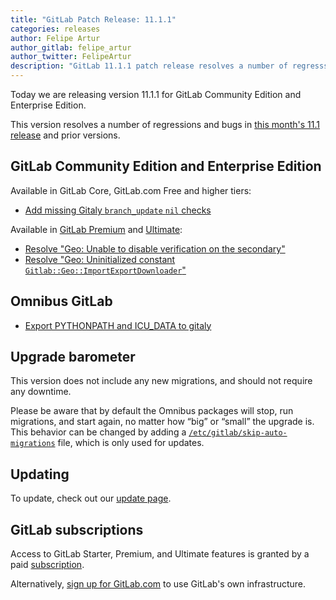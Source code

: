 ```yaml
---
title: "GitLab Patch Release: 11.1.1"
categories: releases
author: Felipe Artur
author_gitlab: felipe_artur
author_twitter: FelipeArtur
description: "GitLab 11.1.1 patch release resolves a number of regresssions and bugs in 11.1.0 release."
---
```


Today we are releasing version 11.1.1 for GitLab Community Edition and Enterprise Edition.

This version resolves a number of regressions and bugs in
[this month's 11.1 release](/releases/2018/07/22/gitlab-11-1-released/) and
prior versions.

## GitLab Community Edition and Enterprise Edition

Available in GitLab Core, GitLab.com Free and higher tiers:

- [Add missing Gitaly `branch_update` `nil` checks](https://gitlab.com/gitlab-org/gitlab-ce/merge_requests/20711)

Available in [GitLab Premium](/pricing/premium/) and [Ultimate](/pricing/ultimate/):
- [Resolve "Geo: Unable to disable verification on the secondary"](https://gitlab.com/gitlab-org/gitlab-ee/merge_requests/6599)
- [Resolve "Geo: Uninitialized constant `Gitlab::Geo::ImportExportDownloader`"](https://gitlab.com/gitlab-org/gitlab-ee/merge_requests/6567)

## Omnibus GitLab

- [Export PYTHONPATH and ICU_DATA to gitaly](https://gitlab.com/gitlab-org/omnibus-gitlab/merge_requests/2650)

## Upgrade barometer

This version does not include any new migrations, and should not require any
downtime.

Please be aware that by default the Omnibus packages will stop, run migrations,
and start again, no matter how “big” or “small” the upgrade is. This behavior
can be changed by adding a [`/etc/gitlab/skip-auto-migrations`](https://docs.gitlab.com/omnibus/update/#zero-downtime-updates) file,
which is only used for updates.

## Updating

To update, check out our [update page](/update/).

## GitLab subscriptions

Access to GitLab Starter, Premium, and Ultimate features is granted by a paid [subscription](/pricing/).

Alternatively, [sign up for GitLab.com](https://gitlab.com/users/sign_in)
to use GitLab's own infrastructure.